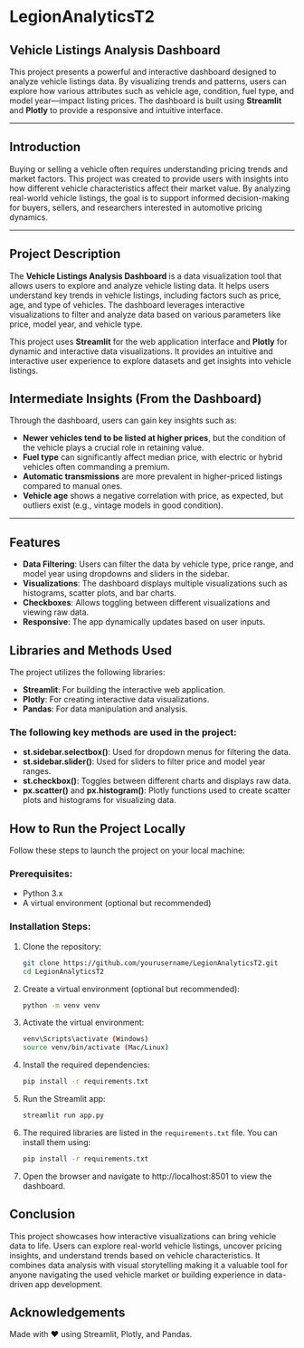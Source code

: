 # LegionAnalyticsT2

## Vehicle Listings Analysis Dashboard

This project presents a powerful and interactive dashboard designed to analyze vehicle listings data. By visualizing trends and patterns, users can explore how various attributes such as vehicle age, condition, fuel type, and model year—impact listing prices. The dashboard is built using **Streamlit** and **Plotly** to provide a responsive and intuitive interface.

---

## Introduction

Buying or selling a vehicle often requires understanding pricing trends and market factors. This project was created to provide users with insights into how different vehicle characteristics affect their market value. By analyzing real-world vehicle listings, the goal is to support informed decision-making for buyers, sellers, and researchers interested in automotive pricing dynamics.

---

## Project Description

The **Vehicle Listings Analysis Dashboard** is a data visualization tool that allows users to explore and analyze vehicle listing data. It helps users understand key trends in vehicle listings, including factors such as price, age, and type of vehicles. The dashboard leverages interactive visualizations to filter and analyze data based on various parameters like price, model year, and vehicle type.

This project uses **Streamlit** for the web application interface and **Plotly** for dynamic and interactive data visualizations. It provides an intuitive and interactive user experience to explore datasets and get insights into vehicle listings.

## Intermediate Insights (From the Dashboard)

Through the dashboard, users can gain key insights such as:

- **Newer vehicles tend to be listed at higher prices**, but the condition of the vehicle plays a crucial role in retaining value.
- **Fuel type** can significantly affect median price, with electric or hybrid vehicles often commanding a premium.
- **Automatic transmissions** are more prevalent in higher-priced listings compared to manual ones.
- **Vehicle age** shows a negative correlation with price, as expected, but outliers exist (e.g., vintage models in good condition).

---

## Features
- **Data Filtering**: Users can filter the data by vehicle type, price range, and model year using dropdowns and sliders in the sidebar.
- **Visualizations**: The dashboard displays multiple visualizations such as histograms, scatter plots, and bar charts.
- **Checkboxes**: Allows toggling between different visualizations and viewing raw data.
- **Responsive**: The app dynamically updates based on user inputs.

## Libraries and Methods Used
The project utilizes the following libraries:
- **Streamlit**: For building the interactive web application.
- **Plotly**: For creating interactive data visualizations.
- **Pandas**: For data manipulation and analysis.

### The following key methods are used in the project:
- **st.sidebar.selectbox()**: Used for dropdown menus for filtering the data.
- **st.sidebar.slider()**: Used for sliders to filter price and model year ranges.
- **st.checkbox()**: Toggles between different charts and displays raw data.
- **px.scatter()** and **px.histogram()**: Plotly functions used to create scatter plots and histograms for visualizing data.

## How to Run the Project Locally

Follow these steps to launch the project on your local machine:

### Prerequisites:
- Python 3.x
- A virtual environment (optional but recommended)

### Installation Steps:

1. Clone the repository:
   ```bash
   git clone https://github.com/yourusername/LegionAnalyticsT2.git
   cd LegionAnalyticsT2

2. Create a virtual environment (optional but recommended):
    ```bash
    python -m venv venv
3. Activate the virtual environment:
    ```bash
    venv\Scripts\activate (Windows)
    source venv/bin/activate (Mac/Linux)
4. Install the required dependencies:
    ```bash
    pip install -r requirements.txt
5. Run the Streamlit app:
    ```bash
    streamlit run app.py
6. The required libraries are listed in the `requirements.txt` file. You can install them using:
    ```bash
    pip install -r requirements.txt
7. Open the browser and navigate to http://localhost:8501 to view the dashboard.


## Conclusion
This project showcases how interactive visualizations can bring vehicle data to life. Users can explore real-world vehicle listings, uncover pricing insights, and understand trends based on vehicle characteristics. It combines data analysis with visual storytelling making it a valuable tool for anyone navigating the used vehicle market or building experience in data-driven app development.

## Acknowledgements
Made with ❤️ using Streamlit, Plotly, and Pandas.